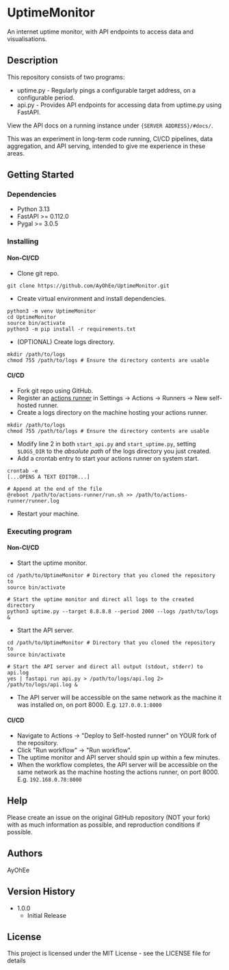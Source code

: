 # UptimeMonitor
 An internet uptime monitor, with API endpoints to access data and visualisations.

## Description

This repository consists of two programs:
* uptime.py - Regularly pings a configurable target address, on a configurable period.
* api.py - Provides API endpoints for accessing data from uptime.py using FastAPI. 

View the API docs on a running instance under `{SERVER ADDRESS}/#docs/`.

This was an experiment in long-term code running, CI/CD pipelines, data aggregation, and API serving, intended to give me experience in these areas.

## Getting Started

### Dependencies

* Python 3.13
* FastAPI >= 0.112.0
* Pygal >= 3.0.5

### Installing

#### Non-CI/CD

* Clone git repo.
```
git clone https://github.com/AyOhEe/UptimeMonitor.git
```
* Create virtual environment and install dependencies.
```
python3 -m venv UptimeMonitor
cd UptimeMonitor
source bin/activate
python3 -m pip install -r requirements.txt
```
* (OPTIONAL) Create logs directory.
```
mkdir /path/to/logs 
chmod 755 /path/to/logs # Ensure the directory contents are usable
```

#### CI/CD
* Fork git repo using GitHub.
* Register an [actions runner](https://docs.github.com/en/actions/hosting-your-own-runners/managing-self-hosted-runners/about-self-hosted-runners) in Settings -> Actions -> Runners -> New self-hosted runner.
* Create a logs directory on the machine hosting your actions runner.
```
mkdir /path/to/logs 
chmod 755 /path/to/logs # Ensure the directory contents are usable
```
* Modify line 2 in both `start_api.py` and `start_uptime.py`, setting `$LOGS_DIR` to the *absolute path* of the logs directory you just created.
* Add a crontab entry to start your actions runner on system start.
```
crontab -e
[...OPENS A TEXT EDITOR...]

# Append at the end of the file
@reboot /path/to/actions-runner/run.sh >> /path/to/actions-runner/runner.log
```
* Restart your machine.

### Executing program

#### Non-CI/CD

* Start the uptime monitor.
```
cd /path/to/UptimeMonitor # Directory that you cloned the repository to
source bin/activate

# Start the uptime monitor and direct all logs to the created directory
python3 uptime.py --target 8.8.8.8 --period 2000 --logs /path/to/logs &
```
* Start the API server.
```
cd /path/to/UptimeMonitor # Directory that you cloned the repository to
source bin/activate

# Start the API server and direct all output (stdout, stderr) to api.log
yes | fastapi run api.py > /path/to/logs/api.log 2> /path/to/logs/api.log &
```
* The API server will be accessible on the same network as the machine it was installed on, on port 8000. E.g. `127.0.0.1:8000`

#### CI/CD

* Navigate to Actions -> "Deploy to Self-hosted runner" on YOUR fork of the repository.
* Click "Run workflow" -> "Run workflow".
* The uptime monitor and API server should spin up within a few minutes.
* When the workflow completes, the API server will be accessible on the same network as the machine hosting the actions runner, on port 8000. E.g. `192.168.0.78:8000`

## Help

Please create an issue on the original GitHub repository (NOT your fork) with as much information as possible, and reproduction conditions if possible.

## Authors

AyOhEe 

## Version History

* 1.0.0
    * Initial Release

## License

This project is licensed under the MIT License - see the LICENSE file for details
